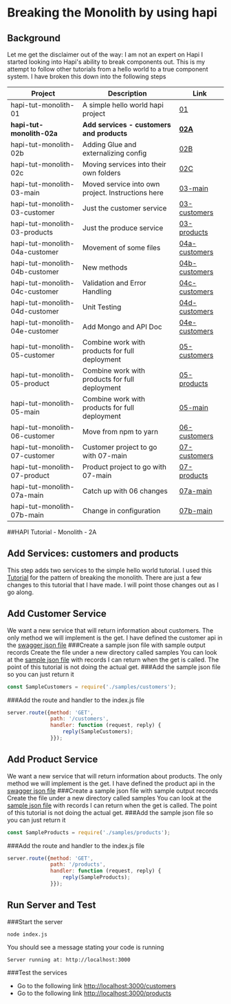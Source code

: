 # Breaking the Monolith by using hapi 
## Background
Let me get the disclaimer out of the way: I am not an expert on Hapi
I started looking into Hapi's ability to break components out.
This is my attempt to follow other tutorials from a hello world to a true component system.
I have broken this down into the following steps

| Project  | Description | Link |
|---|---|---|
|hapi-tut-monolith-01|A simple hello world hapi project| [01](https://github.com/quapaw/hapi-tut-monolith-01)|
|**hapi-tut-monolith-02a**|**Add services - customers and products**|**[02A](https://github.com/quapaw/hapi-tut-monolith-02a)**|
|hapi-tut-monolith-02b|Adding Glue and externalizing config| [02B](https://github.com/quapaw/hapi-tut-monolith-02b)|
|hapi-tut-monolith-02c|Moving services into their own folders|[02C](https://github.com/quapaw/hapi-tut-monolith-02c)|
|hapi-tut-monolith-03-main|Moved service into own project. Instructions here|[03-main](https://github.com/quapaw/hapi-tut-monolith-03-main)|
|hapi-tut-monolith-03-customer|Just the customer service| [03-customers](https://github.com/quapaw/hapi-tut-monolith-03-customers)|
|hapi-tut-monolith-03-products|Just the produce service|[03-products](https://github.com/quapaw/hapi-tut-monolith-03-products)|
|hapi-tut-monolith-04a-customer|Movement of some files| [04a-customers](https://github.com/quapaw/hapi-tut-monolith-04a-customers)|
|hapi-tut-monolith-04b-customer|New methods| [04b-customers](https://github.com/quapaw/hapi-tut-monolith-04b-customers)|
|hapi-tut-monolith-04c-customer|Validation and Error Handling|[04c-customers](https://github.com/quapaw/hapi-tut-monolith-04c-customers)|
|hapi-tut-monolith-04d-customer|Unit Testing|[04d-customers](https://github.com/quapaw/hapi-tut-monolith-04d-customers)|
|hapi-tut-monolith-04e-customer|Add Mongo and API Doc|[04e-customers](https://github.com/quapaw/hapi-tut-monolith-04e-customers)|
|hapi-tut-monolith-05-customer|Combine work with products for full deployment|[05-customers](https://github.com/quapaw/hapi-tut-monolith-05-customers)|
|hapi-tut-monolith-05-product|Combine work with products for full deployment|[05-products](https://github.com/quapaw/hapi-tut-monolith-05-product)|
|hapi-tut-monolith-05-main|Combine work with products for full deployment|[05-main](https://github.com/quapaw/hapi-tut-monolith-05-main)|
|hapi-tut-monolith-06-customer|Move from npm to yarn|[06-customers](https://github.com/quapaw/hapi-tut-monolith-06-customers)|
|hapi-tut-monolith-07-customer|Customer project to go with 07-main|[07-customers](https://github.com/quapaw/hapi-tut-monolith-07-customers)|
|hapi-tut-monolith-07-product|Product project to go with 07-main|[07-products](https://github.com/quapaw/hapi-tut-monolith-07-products)|
|hapi-tut-monolith-07a-main|Catch up with 06 changes|[07a-main](https://github.com/quapaw/hapi-tut-monolith-07a-main)|
|hapi-tut-monolith-07b-main|Change in configuration|[07b-main](https://github.com/quapaw/hapi-tut-monolith-07b-main)|


##HAPI Tutorial - Monolith - 2A
## Add Services: customers and products
This step adds two services to the simple hello world tutorial. 
I used this [Tutorial](https://medium.com/@dstevensio/manifests-plugins-and-schemas-organizing-your-hapi-application-68cf316730ef#.2nve7u2r0) for the pattern of breaking the monolith.
There are just a few changes to this tutorial that I have made.  I will point those changes out as I go along.

## Add Customer Service
We want a new service that will return information about customers.  The only method we will implement is the get.
I have defined the customer api in the [swagger json file](https://github.com/quapaw/hapi-tut-monolith-02a/blob/master/api-doc/customers.json)
###Create a sample json file with sample output records
Create the file under a new directory called samples
You can look at the [sample json file](https://github.com/quapaw/hapi-tut-monolith-02a/blob/master/samples/customers.json) with records I can return when the get is called.  The point of this tutorial is not doing the actual get.
###Add the sample json file so you can just return it
```javascript
const SampleCustomers = require('./samples/customers');
```
###Add the route and handler to the index.js file
```javascript
server.route({method: 'GET',
              path: '/customers',
              handler: function (request, reply) {
                  reply(SampleCustomers);
              }});
```

## Add Product Service
We want a new service that will return information about products.  The only method we will implement is the get.
I have defined the product api in the [swagger json file](https://github.com/quapaw/hapi-tut-monolith-02a/blob/master/api-doc/products.json)
###Create a sample json file with sample output records
Create the file under a new directory called samples
You can look at the [sample json file](https://github.com/quapaw/hapi-tut-monolith-02a/blob/master/samples/products.json) with records I can return when the get is called.  The point of this tutorial is not doing the actual get.
###Add the sample json file so you can just return it
```javascript
const SampleProducts = require('./samples/products');
```
###Add the route and handler to the index.js file
```javascript
server.route({method: 'GET',
              path: '/products',
              handler: function (request, reply) {
                  reply(SampleProducts);
              }});
```

## Run Server and Test
###Start the server
```
node index.js
```
You should see a message stating your code is running
```
Server running at: http://localhost:3000
```
###Test the services
* Go to the following link [http://localhost:3000/customers](http://localhost:3000/customers)
* Go to the following link [http://localhost:3000/products](http://localhost:3000/products)

